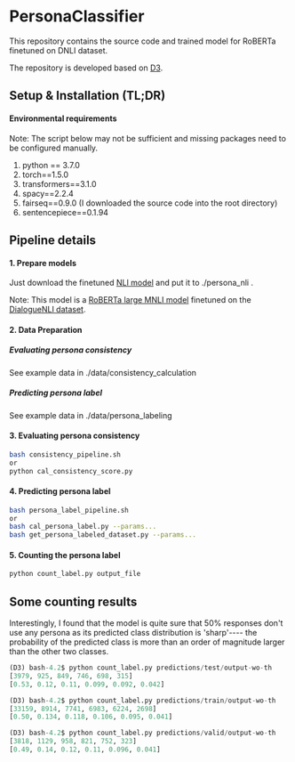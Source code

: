 # PersonaClassifier

This repository contains the source code and trained model for RoBERTa finetuned on DNLI dataset. 

The repository is developed based on [D3](https://github.com/caoyu-noob/D3).



## Setup & Installation (TL;DR)

#### Environmental requirements
Note: The script below may not be sufficient and missing packages need to be configured manually.
1. python == 3.7.0
2. torch==1.5.0
3. transformers==3.1.0
4. spacy==2.2.4
5. fairseq==0.9.0 (I downloaded the source code into the root directory)
6. sentencepiece==0.1.94


## Pipeline details

#### 1. Prepare models

Just download the finetuned [NLI model](https://drive.google.com/file/d/1QnT8V2Yj4Zl2yW2rnQIi2p56I_wbN3Ee/view?usp=sharing) and put it to ./persona_nli .

Note: This model is a [RoBERTa large MNLI model](https://huggingface.co/roberta-large-mnli) finetuned on the [DialogueNLI dataset](https://wellecks.github.io/dialogue_nli/).

#### 2. Data Preparation
##### Evaluating persona consistency
See example data in ./data/consistency_calculation

##### Predicting persona label
See example data in ./data/persona_labeling


#### 3. Evaluating persona consistency

```bash
bash consistency_pipeline.sh
or
python cal_consistency_score.py 
```


#### 4. Predicting persona label
```bash
bash persona_label_pipeline.sh
or
bash cal_persona_label.py --params...
bash get_persona_labeled_dataset.py --params...
```

#### 5. Counting the persona label
```bash
python count_label.py output_file
```

## Some counting results
Interestingly, I found that the model is quite sure that 50% responses don't use any persona as its predicted class distribution is 'sharp'---- the probability of the predicted class is more than an order of magnitude larger than the other two classes.

```python
(D3) bash-4.2$ python count_label.py predictions/test/output-wo-th
[3979, 925, 849, 746, 698, 315]
[0.53, 0.12, 0.11, 0.099, 0.092, 0.042]

(D3) bash-4.2$ python count_label.py predictions/train/output-wo-th
[33159, 8914, 7741, 6983, 6224, 2698]
[0.50, 0.134, 0.118, 0.106, 0.095, 0.041]

(D3) bash-4.2$ python count_label.py predictions/valid/output-wo-th
[3818, 1129, 958, 821, 752, 323]
[0.49, 0.14, 0.12, 0.11, 0.096, 0.041]
```




